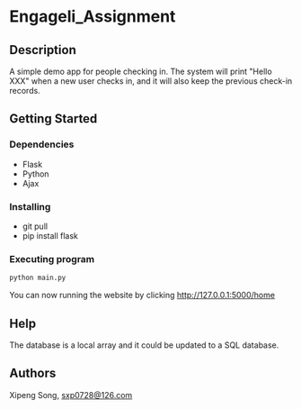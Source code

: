 # Engageli_Assignment

## Description

A simple demo app for people checking in. The system will print "Hello XXX" when a new user checks in, and it will also keep the previous check-in records.

## Getting Started

### Dependencies

* Flask
* Python
* Ajax

### Installing

* git pull
* pip install flask

### Executing program

```bash
python main.py
```
You can now running the website by clicking http://127.0.0.1:5000/home

## Help

The database is a local array and it could be updated to a SQL database.

## Authors

Xipeng Song, sxp0728@126.com